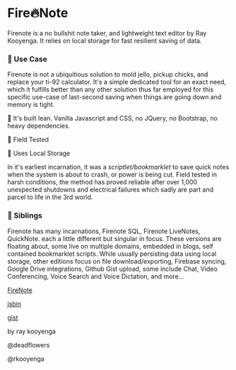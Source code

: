 # Fire🔥Note

Firenote is a no bullshit note taker, and lightweight text editor by Ray Kooyenga. It relies on local storage for fast resilient saving of data. 

### :radio_button: Use Case
Firenote is not a ubiquitious solution to mold jello, pickup chicks, and replace your ti-92 calculator. It's a simple dedicated tool for an exact need, which it fulfills better than any other solution thus far employed for this specific use-case of last-second saving when things are going down and memory is tight. 


🔧 It's built lean. Vanilla Javascript and CSS, no JQuery, no Bootstrap, no heavy dependencies. 

📡 Field Tested

💽 Uses Local Storage


In it's earliest incarnation, it was a *scriptlet/bookmarklet* to save quick notes when the system is about to crash, or power is being cut. Field tested in harsh conditions, the method has proved reliable after over 1,000 unexpected shutdowns and electrical failures which sadly are part and parcel to life in the 3rd world. 

### :radio_button: Siblings
Firenote has many incarnations, Firenote SQL, Firenote LiveNotes, QuickNote. each a little different but singular in focus. These versions are floating about, some  live on multiple domains, embedded in blogs, self contained bookmarklet scripts. While usually persisting data using local storage, other editions focus on file download/exporting, Firebase syncing, Google Drive integrations, Github Gist upload, some include Chat, Video Conferencing, Voice Search and Voice Dictation, and more...    

[FireNote](http://firenote.info)

[jsbin ](https://output.jsbin.com/wasake#latest)

[gist](https://gist.github.com/deadflowers/ac211bd18ede4b6e73ac5679f114c178#README.md)

by ray kooyenga

@deadflowers

@rkooyenga


